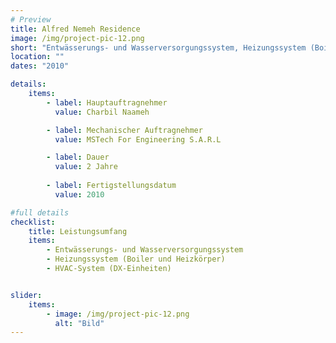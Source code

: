 ```yaml
---
# Preview
title: Alfred Nemeh Residence
image: /img/project-pic-12.png
short: "Entwässerungs- und Wasserversorgungssystem, Heizungssystem (Boiler und Heizkörper) und HVAC-System (DX-Einheiten)"
location: ""
dates: "2010"

details:
    items:
        - label: Hauptauftragnehmer
          value: Charbil Naameh

        - label: Mechanischer Auftragnehmer
          value: MSTech For Engineering S.A.R.L  

        - label: Dauer
          value: 2 Jahre
        
        - label: Fertigstellungsdatum
          value: 2010        

#full details
checklist:
    title: Leistungsumfang
    items:
        - Entwässerungs- und Wasserversorgungssystem
        - Heizungssystem (Boiler und Heizkörper)
        - HVAC-System (DX-Einheiten)


slider: 
    items:
        - image: /img/project-pic-12.png
          alt: "Bild"
---
```

